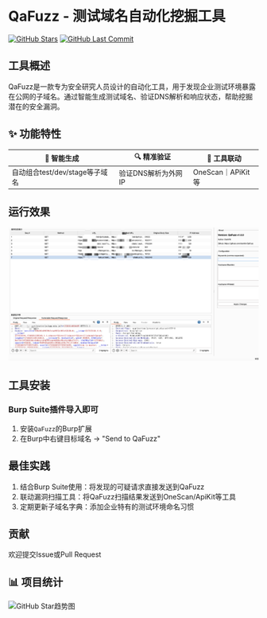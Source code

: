 # QaFuzz - 测试域名自动化挖掘工具

[![GitHub Stars](https://img.shields.io/github/stars/darkfiv/QaFuzz?style=for-the-badge)](https://github.com/darkfiv/QaFuzz/stargazers)
[![GitHub Last Commit](https://img.shields.io/github/last-commit/darkfiv/QaFuzz?style=for-the-badge)](https://github.com/darkfiv/QaFuzz/commits/main)


## 工具概述
QaFuzz是一款专为安全研究人员设计的自动化工具，用于发现企业测试环境暴露在公网的子域名。通过智能生成测试域名、验证DNS解析和响应状态，帮助挖掘潜在的安全漏洞。

## ✨ 功能特性

<div align="center">

| 🎯 智能生成 | 🔍 精准验证 | 🤝 工具联动 |
|------------|------------|------------|
| 自动组合test/dev/stage等子域名 | 验证DNS解析为外网IP | OneScan｜APiKit等 |


</div>



## 运行效果
![运行示例](/img/vuln1.png)  <!-- 请将截图保存至此路径 -->

## 工具安装
### Burp Suite插件导入即可
1. 安装`QaFuzz`的Burp扩展
2. 在Burp中右键目标域名 → "Send to QaFuzz"

## 最佳实践
1. 结合Burp Suite使用：将发现的可疑请求直接发送到QaFuzz
2. 联动漏洞扫描工具：将QaFuzz扫描结果发送到OneScan/ApiKit等工具
3. 定期更新子域名字典：添加企业特有的测试环境命名习惯

## 贡献
欢迎提交Issue或Pull Request


## 📊 项目统计
![GitHub Star趋势图](https://starchart.cc/darkfiv/QaFuzz.svg)
